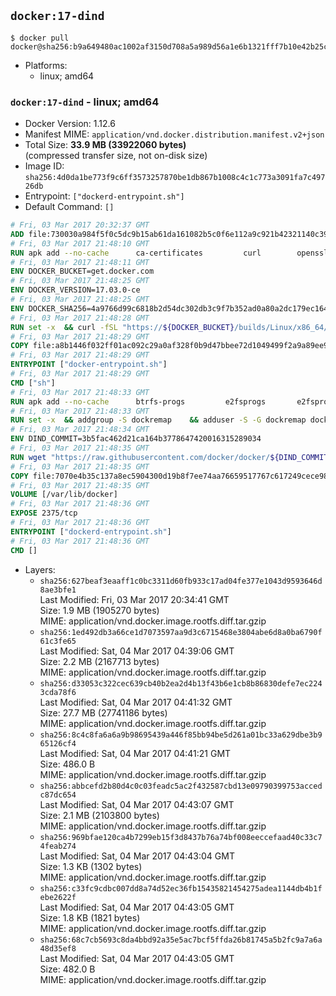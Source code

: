 ## `docker:17-dind`

```console
$ docker pull docker@sha256:b9a649480ac1002af3150d708a5a989d56a1e6b1321fff7b10e42b25c7def60b
```

-	Platforms:
	-	linux; amd64

### `docker:17-dind` - linux; amd64

-	Docker Version: 1.12.6
-	Manifest MIME: `application/vnd.docker.distribution.manifest.v2+json`
-	Total Size: **33.9 MB (33922060 bytes)**  
	(compressed transfer size, not on-disk size)
-	Image ID: `sha256:4d0da1be773f9c6ff3573257870be1db867b1008c4c1c773a3091fa7c49726db`
-	Entrypoint: `["dockerd-entrypoint.sh"]`
-	Default Command: `[]`

```dockerfile
# Fri, 03 Mar 2017 20:32:37 GMT
ADD file:730030a984f5f0c5dc9b15ab61da161082b5c0f6e112a9c921b42321140c3927 in / 
# Fri, 03 Mar 2017 21:48:10 GMT
RUN apk add --no-cache 		ca-certificates 		curl 		openssl
# Fri, 03 Mar 2017 21:48:11 GMT
ENV DOCKER_BUCKET=get.docker.com
# Fri, 03 Mar 2017 21:48:25 GMT
ENV DOCKER_VERSION=17.03.0-ce
# Fri, 03 Mar 2017 21:48:25 GMT
ENV DOCKER_SHA256=4a9766d99c6818b2d54dc302db3c9f7b352ad0a80a2dc179ec164a3ba29c2d3e
# Fri, 03 Mar 2017 21:48:28 GMT
RUN set -x 	&& curl -fSL "https://${DOCKER_BUCKET}/builds/Linux/x86_64/docker-${DOCKER_VERSION}.tgz" -o docker.tgz 	&& echo "${DOCKER_SHA256} *docker.tgz" | sha256sum -c - 	&& tar -xzvf docker.tgz 	&& mv docker/* /usr/local/bin/ 	&& rmdir docker 	&& rm docker.tgz 	&& docker -v
# Fri, 03 Mar 2017 21:48:29 GMT
COPY file:a8b1446f032ff01ac092c29a0af328f0b9d47bbee72d1049499f2a9a89ee988a in /usr/local/bin/ 
# Fri, 03 Mar 2017 21:48:29 GMT
ENTRYPOINT ["docker-entrypoint.sh"]
# Fri, 03 Mar 2017 21:48:29 GMT
CMD ["sh"]
# Fri, 03 Mar 2017 21:48:33 GMT
RUN apk add --no-cache 		btrfs-progs 		e2fsprogs 		e2fsprogs-extra 		iptables 		xfsprogs 		xz
# Fri, 03 Mar 2017 21:48:33 GMT
RUN set -x 	&& addgroup -S dockremap 	&& adduser -S -G dockremap dockremap 	&& echo 'dockremap:165536:65536' >> /etc/subuid 	&& echo 'dockremap:165536:65536' >> /etc/subgid
# Fri, 03 Mar 2017 21:48:34 GMT
ENV DIND_COMMIT=3b5fac462d21ca164b3778647420016315289034
# Fri, 03 Mar 2017 21:48:35 GMT
RUN wget "https://raw.githubusercontent.com/docker/docker/${DIND_COMMIT}/hack/dind" -O /usr/local/bin/dind 	&& chmod +x /usr/local/bin/dind
# Fri, 03 Mar 2017 21:48:35 GMT
COPY file:7070e4b35c137a8ec5904300d19b8f7ee74aa76659517767c617249cece98a4a in /usr/local/bin/ 
# Fri, 03 Mar 2017 21:48:35 GMT
VOLUME [/var/lib/docker]
# Fri, 03 Mar 2017 21:48:36 GMT
EXPOSE 2375/tcp
# Fri, 03 Mar 2017 21:48:36 GMT
ENTRYPOINT ["dockerd-entrypoint.sh"]
# Fri, 03 Mar 2017 21:48:36 GMT
CMD []
```

-	Layers:
	-	`sha256:627beaf3eaaff1c0bc3311d60fb933c17ad04fe377e1043d9593646d8ae3bfe1`  
		Last Modified: Fri, 03 Mar 2017 20:34:41 GMT  
		Size: 1.9 MB (1905270 bytes)  
		MIME: application/vnd.docker.image.rootfs.diff.tar.gzip
	-	`sha256:1ed492db3a66ce1d7073597aa9d3c6715468e3804abe6d8a0ba6790f61c3fe65`  
		Last Modified: Sat, 04 Mar 2017 04:39:06 GMT  
		Size: 2.2 MB (2167713 bytes)  
		MIME: application/vnd.docker.image.rootfs.diff.tar.gzip
	-	`sha256:d33053c322cec639cb40b2ea2d4b13f43b6e1cb8b86830defe7ec2243cda78f6`  
		Last Modified: Sat, 04 Mar 2017 04:41:32 GMT  
		Size: 27.7 MB (27741186 bytes)  
		MIME: application/vnd.docker.image.rootfs.diff.tar.gzip
	-	`sha256:8c4c8fa6a6a9b98695439a446f85bb94be5d261a01bc33a629dbe3b965126cf4`  
		Last Modified: Sat, 04 Mar 2017 04:41:21 GMT  
		Size: 486.0 B  
		MIME: application/vnd.docker.image.rootfs.diff.tar.gzip
	-	`sha256:abbcefd2b80d4c0c03feadc5ac2f432587cbd13e09790399753accedc87dc654`  
		Last Modified: Sat, 04 Mar 2017 04:43:07 GMT  
		Size: 2.1 MB (2103800 bytes)  
		MIME: application/vnd.docker.image.rootfs.diff.tar.gzip
	-	`sha256:969bfae120ca4b7299eb15f3d8437b76a74bf008eeccefaad40c33c74feab274`  
		Last Modified: Sat, 04 Mar 2017 04:43:04 GMT  
		Size: 1.3 KB (1302 bytes)  
		MIME: application/vnd.docker.image.rootfs.diff.tar.gzip
	-	`sha256:c33fc9cdbc007dd8a74d52ec36fb15435821454275adea1144db4b1febe2622f`  
		Last Modified: Sat, 04 Mar 2017 04:43:05 GMT  
		Size: 1.8 KB (1821 bytes)  
		MIME: application/vnd.docker.image.rootfs.diff.tar.gzip
	-	`sha256:68c7cb5693c8da4bbd92a35e5ac7bcf5ffda26b81745a5b2fc9a7a6a48d35ef8`  
		Last Modified: Sat, 04 Mar 2017 04:43:05 GMT  
		Size: 482.0 B  
		MIME: application/vnd.docker.image.rootfs.diff.tar.gzip
